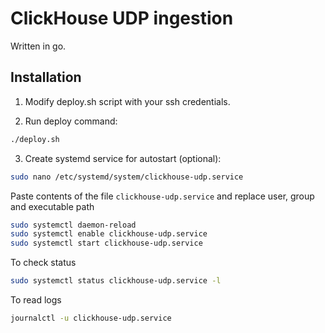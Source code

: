 # ClickHouse UDP ingestion

Written in go.

## Installation

1. Modify deploy.sh script with your ssh credentials.

2. Run deploy command:

```bash
./deploy.sh
```

3. Create systemd service for autostart (optional):

```bash
sudo nano /etc/systemd/system/clickhouse-udp.service
```

Paste contents of the file `clickhouse-udp.service` and replace user, group and executable path

```bash
sudo systemctl daemon-reload
sudo systemctl enable clickhouse-udp.service
sudo systemctl start clickhouse-udp.service
```

To check status

```bash
sudo systemctl status clickhouse-udp.service -l
```

To read logs

```bash
journalctl -u clickhouse-udp.service
```
